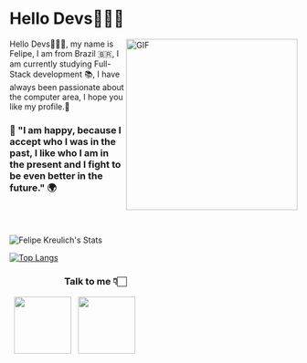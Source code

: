# Hello Devs👨🏻‍💻
<img align="right" alt="GIF" src="https://media.giphy.com/media/du3J3cXyzhj75IOgvA/giphy.gif" width="300" height="300"/>
  
Hello Devs🙋🏼‍♂️, my name is Felipe, I am from Brazil 🇧🇷, I am currently studying Full-Stack development 📚, I have always been passionate about the computer area, I hope you like my profile.💜

### 🚀 "I am happy, because I accept who I was in the past, I like who I am in the present and I fight to be even better in the future." 🌍

<br>
<br>
<br>

<img align="center" src="https://github-readme-stats.vercel.app/api?username=FelipeKreulich&include_all_commits=true&count_private=true&show_icons=true&line_height=20&title_color=7A7ADB&icon_color=2234AE&text_color=D3D3D3&bg_color=0,000000,130F40" alt="Felipe Kreulich's Stats">

</br>

[![Top Langs](https://github-readme-stats.vercel.app/api/top-langs/?username=FelipeKreulich&layout=compact&text_color=daf7dc&bg_color=151515)](https://github.com/FelipeKreulich)
<br>
### ⠀⠀⠀⠀⠀⠀⠀⠀Talk to me 👇🏻
<p align="left">
&nbsp; <a href="https://www.instagram.com/_kreulich/" target="_blank" rel="noopener noreferrer"><img src="https://img.icons8.com/plasticine/100/000000/instagram-new.png" width="100" /></a>  
&nbsp; <a href="mailto:felipek2002k@gmail.com" target="_blank" rel="noopener noreferrer"><img src="https://img.icons8.com/plasticine/100/000000/gmail.png"  width="100" /></a>
</p>
